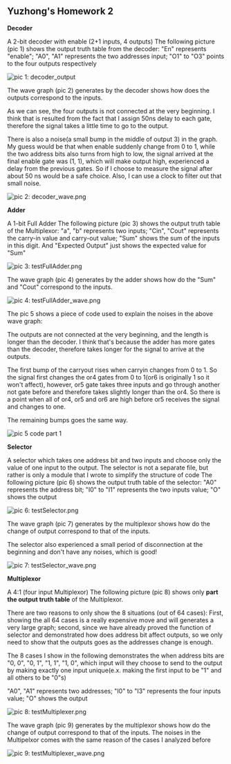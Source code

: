 

**Yuzhong's Homework 2**
-----------



**Decoder**

A 2-bit decoder with enable (2+1 inputs, 4 outputs)
The following picture (pic 1) shows the output truth table from the decoder:
"En" represents "enable"; "A0", "A1" represents the two addresses input;  "O1" to "O3" points to the four outputs respectively 

![pic 1: decoder_output](https://lh3.googleusercontent.com/--H4qaRrZLBE/VgLlwPXV2NI/AAAAAAAAABo/MR7Ld6qN_CM/s0/decoder_output.png "decoder_output.png")

The wave graph (pic 2) generates by the decoder shows how does the outputs correspond to the inputs. 

As we can see, the four outputs is not connected at the very beginning. I think that is resulted from the fact that I assign 50ns delay to each gate, therefore the signal takes a little time to go to the output.

There is also a noise(a small bump in the middle of output 3) in the graph. My guess would be that when enable suddenly change from 0 to 1, while the two address bits also turns from high to low, the signal arrived at the final enable gate was (1, 1), which will make output high, experienced a delay from the previous gates. So if I choose to measure the signal after about 50 ns would be a safe choice. Also, I can use a clock to filter out that small noise.

![pic 2: decoder_wave.png](https://lh3.googleusercontent.com/4W-UbWnIIku4Hg5KuBoaf-v_8zgvNqM5WqDR9F2DdA=s0 "decoder_wave.png")

**Adder**

A 1-bit Full Adder
The following picture (pic 3) shows the output truth table of the Multiplexor:
"a", "b" represents two inputs; "Cin", "Cout" represents the carry-in value and carry-out value;  "Sum" shows the sum of the inputs in this digit.
And "Expected Output" just shows the expected value for "Sum"

![pic 3: testFullAdder.png](https://lh3.googleusercontent.com/-laLBjYwJHXU/VgMHL_DUpKI/AAAAAAAAADo/7Im4zlC29uk/s0/testFullAdder.png "testFullAdder.png")

The wave graph (pic 4) generates by the adder shows how do the "Sum" and "Cout" correspond to the inputs. 

![pic 4: testFullAdder_wave.png](https://lh3.googleusercontent.com/-kpdyUI3ci1w/VgMHUPCADmI/AAAAAAAAAD0/O29x8nrXTJo/s0/testFullAdder_wave.png "testFullAdder_wave.png")

The pic 5 shows a piece of code used to explain the noises in the above wave graph:

The outputs are not connected at the very beginning, and the length is longer than the decoder. I think that's because the adder has more gates than the decoder, therefore takes longer for the signal to arrive at the outputs.
 
The first bump of the carryout rises when carryin changes from 0 to 1. So the signal first changes the or4 gates from 0 to 1(or6 is originally 1 so it won't affect), however, or5 gate takes three inputs and go through another not gate before and therefore takes slightly longer than the or4. So there is a point when all of or4, or5 and or6 are high before or5 receives the signal and changes to one.

The remaining bumps goes the same way.

![pic 5 code part 1](https://lh3.googleusercontent.com/-SIMm5Jr1RhM/VgSHISgutgI/AAAAAAAAAEQ/RFWpnJkrlMM/s0/Untitled.png "CodePart1.png")

**Selector**

A selector which takes one address bit and two inputs and choose only the value of one input to the output. The selector is not a separate file, but rather is only a module that I wrote to simplify the structure of code
The following picture (pic 6) shows the output truth table of the selector:
"A0" represents the address bit; "I0" to "I1" represents the two inputs value;  "O" shows the output

![pic 6: testSelector.png](https://lh3.googleusercontent.com/-cZuqxnJpiR8/VgLl_Q0HJsI/AAAAAAAAACM/jPSA3TdJwyQ/s0/testSelector.png "testSelector.png")

The wave graph (pic 7) generates by the multiplexor shows how do the change of output correspond to that of the inputs. 

The selector also experienced a small period of disconnection at the beginning and don't have any noises, which is good! 

![pic 7: testSelector_wave.png](https://lh3.googleusercontent.com/-noyDSZOjylo/VgLmDjbHdVI/AAAAAAAAACY/bXRhD0cKlC8/s0/testSelector_wave.png "testSelector_wave.png")

**Multiplexor**

A 4:1 (four input Multiplexor)
The following picture (pic 8) shows only **part the output truth table** of the Multiplexor. 

There are two reasons to only show the 8 situations (out of 64 cases):  First, showing the all 64 cases is a really expensive move and will generates a very large graph; second, since we have already proved the function of selector and demonstrated how does address bit affect outputs, so we only need to show that the outputs goes as the addresses change is enough. 

The 8 cases I show in the following demonstrates the when address bits are "0, 0", "0, 1", "1, 1", "1, 0", which input will they choose to send to the output by making exactly one input unique(e.x. making the first input to be "1" and all others to be "0"s)

"A0", "A1" represents two addresses; "I0" to "I3" represents the four inputs value;  "O" shows the output

![pic 8: testMultiplexer.png](https://lh3.googleusercontent.com/-2onP4mYX_jM/VgLl2fpdOgI/AAAAAAAAAB0/c6HRp5Uywmc/s0/testMultiplexer.png "testMultiplexer.png")

The wave graph (pic 9) generates by the multiplexor shows how do the change of output correspond to that of the inputs. The noises in the Multipelxor comes with the same reason of the cases I analyzed before

![pic 9: testMultiplexer_wave.png](https://lh3.googleusercontent.com/-cwDCJVSWAwk/VgLl66amFPI/AAAAAAAAACA/E8YdF1F90pA/s0/testMultiplexer_wave.png "testMultiplexer_wave.png")

